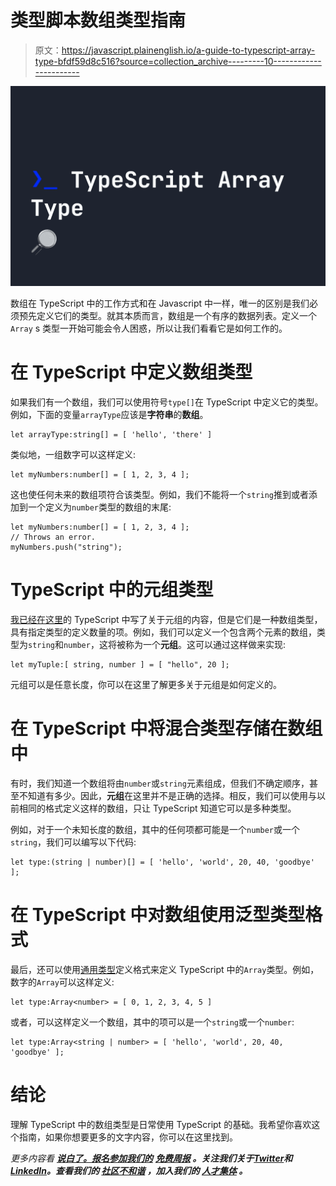 # 类型脚本数组类型指南

> 原文：<https://javascript.plainenglish.io/a-guide-to-typescript-array-type-bfdf59d8c516?source=collection_archive---------10----------------------->

![](img/5b39f321b14a4b353b761eea7a3ebaa6.png)

数组在 TypeScript 中的工作方式和在 Javascript 中一样，唯一的区别是我们必须预先定义它们的类型。就其本质而言，数组是一个有序的数据列表。定义一个`Array` s 类型一开始可能会令人困惑，所以让我们看看它是如何工作的。

# 在 TypeScript 中定义数组类型

如果我们有一个数组，我们可以使用符号`type[]`在 TypeScript 中定义它的类型。例如，下面的变量`arrayType`应该是**字符串**的**数组**。

```
let arrayType:string[] = [ 'hello', 'there' ]
```

类似地，一组数字可以这样定义:

```
let myNumbers:number[] = [ 1, 2, 3, 4 ];
```

这也使任何未来的数组项符合该类型。例如，我们不能将一个`string`推到或者添加到一个定义为`number`类型的数组的末尾:

```
let myNumbers:number[] = [ 1, 2, 3, 4 ];
// Throws an error.
myNumbers.push("string");
```

# TypeScript 中的元组类型

[我已经在这里](https://fjolt.com/article/typescript-tuples)的 TypeScript 中写了关于元组的内容，但是它们是一种数组类型，具有指定类型的定义数量的项。例如，我们可以定义一个包含两个元素的数组，类型为`string`和`number`，这将被称为一个**元组**。这可以通过这样做来实现:

```
let myTuple:[ string, number ] = [ "hello", 20 ];
```

元组可以是任意长度，你可以在这里了解更多关于元组是如何定义的。

# 在 TypeScript 中将混合类型存储在数组中

有时，我们知道一个数组将由`number`或`string`元素组成，但我们不确定顺序，甚至不知道有多少。因此，**元组**在这里并不是正确的选择。相反，我们可以使用与以前相同的格式定义这样的数组，只让 TypeScript 知道它可以是多种类型。

例如，对于一个未知长度的数组，其中的任何项都可能是一个`number`或一个`string`，我们可以编写以下代码:

```
let type:(string | number)[] = [ 'hello', 'world', 20, 40, 'goodbye' ];
```

# 在 TypeScript 中对数组使用泛型类型格式

最后，还可以使用[通用类型](https://fjolt.com/article/typescript-generics)定义格式来定义 TypeScript 中的`Array`类型。例如，数字的`Array`可以这样定义:

```
let type:Array<number> = [ 0, 1, 2, 3, 4, 5 ]
```

或者，可以这样定义一个数组，其中的项可以是一个`string`或一个`number`:

```
let type:Array<string | number> = [ 'hello', 'world', 20, 40, 'goodbye' ];
```

# 结论

理解 TypeScript 中的数组类型是日常使用 TypeScript 的基础。我希望你喜欢这个指南，如果你想要更多的文字内容，你可以在这里找到。

*更多内容看* [***说白了。报名参加我们的***](https://plainenglish.io/) **[***免费周报***](http://newsletter.plainenglish.io/) *。关注我们关于*[***Twitter***](https://twitter.com/inPlainEngHQ)*和*[***LinkedIn***](https://www.linkedin.com/company/inplainenglish/)*。查看我们的* [***社区不和谐***](https://discord.gg/GtDtUAvyhW) *，加入我们的* [***人才集体***](https://inplainenglish.pallet.com/talent/welcome) *。***